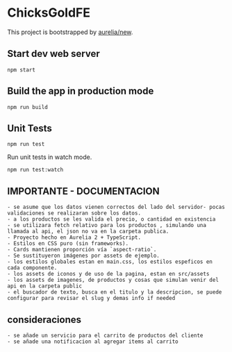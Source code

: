 # ChicksGoldFE

This project is bootstrapped by [aurelia/new](https://github.com/aurelia/new).

## Start dev web server

    npm start

## Build the app in production mode

    npm run build


## Unit Tests

    npm run test

Run unit tests in watch mode.

    npm run test:watch

## IMPORTANTE - DOCUMENTACION

    - se asume que los datos vienen correctos del lado del servidor- pocas validaciones se realizaran sobre los datos. 
    - a los productos se les valida el precio, o cantidad en existencia
    - se utilizara fetch relativo para los productos , simulando una llamada al api, el json no va en la carpeta publica.
    - Proyecto hecho en Aurelia 2 + TypeScript.
    - Estilos en CSS puro (sin frameworks).
    - Cards mantienen proporción vía `aspect-ratio`.
    - Se sustituyeron imágenes por assets de ejemplo.
    - los estilos globales estan en main.css, los estilos espeficos en cada componente.
    - los assets de iconos y de uso de la pagina, estan en src/assets
    - los assets de imagenes, de productos y cosas que simulan venir del api en la carpeta public
    - el buscador de texto, busca en el titulo y la descripcion, se puede configurar para revisar el slug y demas info if needed

## consideraciones 
    - se añade un servicio para el carrito de productos del cliente
    - se añade una notificacion al agregar items al carrito





